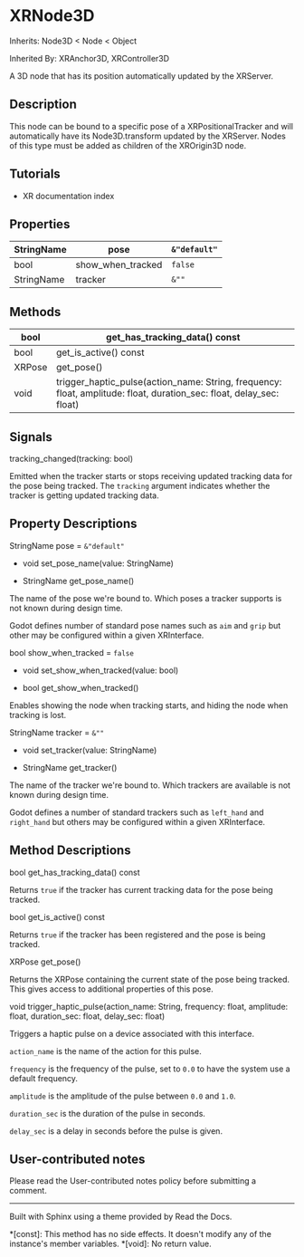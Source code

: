 # XRNode3D

Inherits: Node3D < Node < Object

Inherited By: XRAnchor3D, XRController3D

A 3D node that has its position automatically updated by the XRServer.

## Description

This node can be bound to a specific pose of a XRPositionalTracker and will
automatically have its Node3D.transform updated by the XRServer. Nodes of this
type must be added as children of the XROrigin3D node.

## Tutorials

  * XR documentation index

## Properties

StringName | pose | `&"default"`  
---|---|---  
bool | show_when_tracked | `false`  
StringName | tracker | `&""`  
  
## Methods

bool | get_has_tracking_data() const  
---|---  
bool | get_is_active() const  
XRPose | get_pose()  
void | trigger_haptic_pulse(action_name: String, frequency: float, amplitude: float, duration_sec: float, delay_sec: float)  
  
## Signals

tracking_changed(tracking: bool)

Emitted when the tracker starts or stops receiving updated tracking data for
the pose being tracked. The `tracking` argument indicates whether the tracker
is getting updated tracking data.

## Property Descriptions

StringName pose = `&"default"`

  * void set_pose_name(value: StringName)

  * StringName get_pose_name()

The name of the pose we're bound to. Which poses a tracker supports is not
known during design time.

Godot defines number of standard pose names such as `aim` and `grip` but other
may be configured within a given XRInterface.

bool show_when_tracked = `false`

  * void set_show_when_tracked(value: bool)

  * bool get_show_when_tracked()

Enables showing the node when tracking starts, and hiding the node when
tracking is lost.

StringName tracker = `&""`

  * void set_tracker(value: StringName)

  * StringName get_tracker()

The name of the tracker we're bound to. Which trackers are available is not
known during design time.

Godot defines a number of standard trackers such as `left_hand` and
`right_hand` but others may be configured within a given XRInterface.

## Method Descriptions

bool get_has_tracking_data() const

Returns `true` if the tracker has current tracking data for the pose being
tracked.

bool get_is_active() const

Returns `true` if the tracker has been registered and the pose is being
tracked.

XRPose get_pose()

Returns the XRPose containing the current state of the pose being tracked.
This gives access to additional properties of this pose.

void trigger_haptic_pulse(action_name: String, frequency: float, amplitude:
float, duration_sec: float, delay_sec: float)

Triggers a haptic pulse on a device associated with this interface.

`action_name` is the name of the action for this pulse.

`frequency` is the frequency of the pulse, set to `0.0` to have the system use
a default frequency.

`amplitude` is the amplitude of the pulse between `0.0` and `1.0`.

`duration_sec` is the duration of the pulse in seconds.

`delay_sec` is a delay in seconds before the pulse is given.

## User-contributed notes

Please read the User-contributed notes policy before submitting a comment.

* * *

Built with Sphinx using a theme provided by Read the Docs.

  *[const]: This method has no side effects. It doesn't modify any of the instance's member variables.
  *[void]: No return value.

